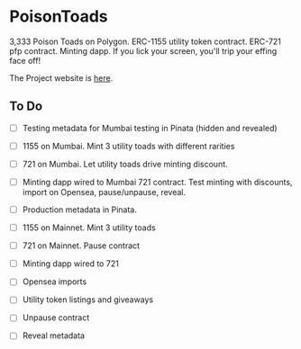 # PoisonToads
3,333 Poison Toads on Polygon.  ERC-1155 utility token contract.  ERC-721 pfp contract.  Minting dapp.  If you lick your screen, you'll trip your effing face off!

The Project website is [here](https://www.capnganj.art/).

## To Do
- [ ]  Testing metadata for Mumbai testing in Pinata (hidden and revealed)
- [ ] 1155 on Mumbai.  Mint 3 utility toads with different rarities
- [ ] 721 on Mumbai.  Let utility toads drive minting discount.
- [ ] Minting dapp wired to Mumbai 721 contract.  Test minting with discounts, import on Opensea, pause/unpause, reveal.

- [ ] Production metadata in Pinata.
- [ ] 1155 on Mainnet.  Mint 3 utility toads
- [ ] 721 on Mainnet.  Pause contract
- [ ] Minting dapp wired to 721
- [ ] Opensea imports
- [ ] Utility token listings and giveaways
- [ ] Unpause contract
- [ ] Reveal metadata

